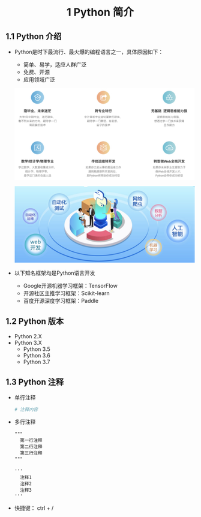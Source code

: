 # <center>1 Python 简介

## 1.1 Python 介绍

- Python是时下最流行、最火爆的编程语言之一，具体原因如下：
  - 简单、易学，适应人群广泛
  - 免费、开源
  - 应用领域广泛

  ![图 1](./images/504edd0e27f008d2511a73475de42ae6a415dacbc8b67f74209bf69ae0e1c827.png)  

  ![图 2](./images/70ed434b1cae2cdf3b3c6ffd9cd6672846696b0fe5606197404922ad828f7e62.png)  


- 以下知名框架均是Python语言开发
  - Google开源机器学习框架：TensorFlow
  - 开源社区主推学习框架：Scikit-learn
  - 百度开源深度学习框架：Paddle


## 1.2 Python 版本

- Python 2.X
- Python 3.X
  - Python 3.5
  - Python 3.6
  - Python 3.7 


## 1.3 Python 注释

- 单行注释
  ```python
  # 注释内容
  ```

- 多行注释
  ```
  """
    第一行注释
    第二行注释
    第三行注释
  """

  '''
    注释1
    注释2
    注释3
  '''
  ```
- 快捷键： ctrl + /